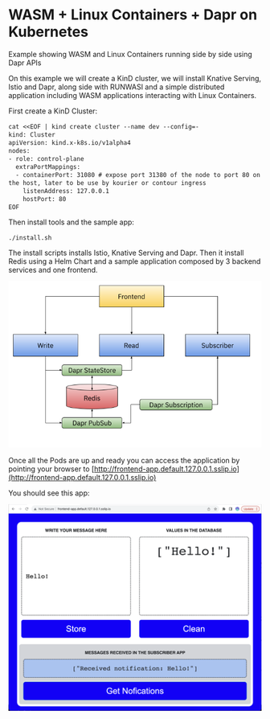 # WASM + Linux Containers + Dapr on Kubernetes
Example showing WASM and Linux Containers running side by side using Dapr APIs

On this example we will create a KinD cluster, we will install Knative Serving, Istio and Dapr, along side with RUNWASI and a simple distributed application including WASM applications interacting with Linux Containers. 


First create a KinD Cluster: 

```
cat <<EOF | kind create cluster --name dev --config=-
kind: Cluster
apiVersion: kind.x-k8s.io/v1alpha4
nodes:
- role: control-plane
  extraPortMappings:
  - containerPort: 31080 # expose port 31380 of the node to port 80 on the host, later to be use by kourier or contour ingress
    listenAddress: 127.0.0.1
    hostPort: 80
EOF
```

Then install tools and the sample app:

```
./install.sh
```

The install scripts installs Istio, Knative Serving and Dapr. Then it install Redis using a Helm Chart and a sample application composed by 3 backend services and one frontend. 

![architecture](imgs/architecture.png)

Once all the Pods are up and ready you can access the application by pointing your browser to [http://frontend-app.default.127.0.0.1.sslip.io](http://frontend-app.default.127.0.0.1.sslip.io)

You should see this app: 

![app](imgs/app.png)



